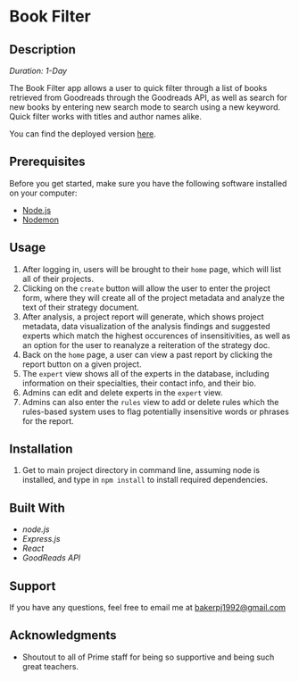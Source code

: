 # Book Filter

## Description
_Duration: 1-Day_

The Book Filter app allows a user to quick filter through a list of books retrieved from Goodreads through the Goodreads API, as well as search for new books by entering new search mode to search using a new keyword. Quick filter works with titles and author names alike. 

You can find the deployed version [here](https://book-filter.herokuapp.com/).


## Prerequisites

Before you get started, make sure you have the following software installed on your computer:

- [Node.js](https://nodejs.org/en/)
- [Nodemon](https://nodemon.io/)


## Usage

1. After logging in, users will be brought to their ```home``` page, which will list all of their projects.
2. Clicking on the ```create``` button will allow the user to enter the project form, where they will create all of the project metadata and analyze the text of their strategy document.
3. After analysis, a project report will generate, which shows project metadata, data visualization of the analysis findings and suggested experts which match the highest occurences of insensitivities, as well as an option for the user to reanalyze a reiteration of the strategy doc.
4. Back on the ```home``` page, a user can view a past report by clicking the report button on a given project.
5. The ```expert``` view shows all of the experts in the database, including information on their specialties, their contact info, and their bio.
6. Admins can edit and delete experts in the ```expert``` view.
7. Admins can also enter the ```rules``` view to add or delete rules which the rules-based system uses to flag potentially insensitive words or phrases for the report.


## Installation

1. Get to main project directory in command line, assuming node is installed, and type in `npm install` to install required dependencies.


## Built With
- _node.js_
- _Express.js_
- _React_
- _GoodReads API_ 

## Support

If you have any questions, feel free to email me at bakerpj1992@gmail.com

## Acknowledgments

* Shoutout to all of Prime staff for being so supportive and being such great teachers.
